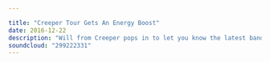 ```yaml
---

title: "Creeper Tour Gets An Energy Boost"
date: 2016-12-22
description: "Will from Creeper pops in to let you know the latest band to join our TNM associated tour. Puppy were revealed last week, next week we complete the line-up with one of our favourite bands. This tour is going to rule. Tickets are available now. See you on the road in March/April."
soundcloud: "299222331"
---
```

